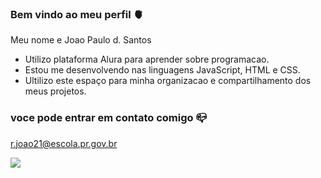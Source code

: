 ### Bem vindo ao meu perfil 🫀

Meu nome e Joao Paulo d. Santos

- Utilizo plataforma Alura para aprender sobre programacao.
- Estou me desenvolvendo nas linguagens JavaScript, HTML e CSS.
- Ultilizo este espaço para minha organizacao e compartilhamento dos meus projetos.


### voce pode entrar em contato comigo 📪

r.joao21@escola.pr.gov.br


![](https://media.tenor.com/iFeBsBP--NsAAAAd/in%C3%AAs-brasil.gif)
